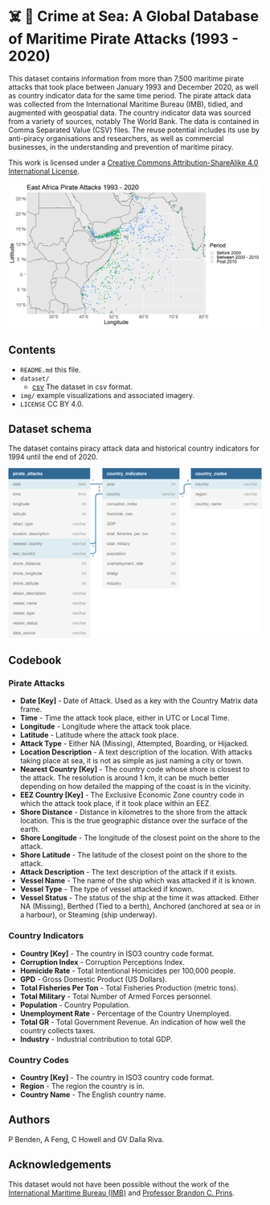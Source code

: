 # ☠️ 🚢 Crime at Sea: A Global Database of Maritime Pirate Attacks (1993 - 2020)

This dataset contains information from more than 7,500 maritime pirate attacks that took place between January 1993 and December 2020, as well as country indicator data for the same time period. The pirate attack data was collected from the International Maritime Bureau (IMB), tidied, and augmented with geospatial data. The country indicator data was sourced from a variety of sources, notably The World Bank. The data is contained in Comma Separated Value (CSV) files. The reuse potential includes its use by anti-piracy organisations and researchers, as well as commercial businesses, in the understanding and prevention of maritime piracy. 

This work is licensed under a [Creative Commons Attribution-ShareAlike 4.0 International License](https://creativecommons.org/licenses/by/4.0/).

![Pirate Attacks in East Africa 1993 - 2020.](img/east_africa_plot.png?raw=true)

## Contents

* `README.md` this file.
* `dataset/`
    * [csv](data/csv) The dataset in csv format.
* `img/` example visualizations and associated imagery.
* `LICENSE` CC BY 4.0.

## Dataset schema

The dataset contains piracy attack data and historical country indicators for 1994 until the end of 2020.

![The database schema.](img/dataset_schema.png?raw=true)

## Codebook

### Pirate Attacks

* **Date [Key]** - Date of Attack. Used as a key with the Country Matrix data frame. 
* **Time** - Time the attack took place, either in UTC or Local Time.
* **Longitude** - Longitude where the attack took place. 
* **Latitude** - Latitude where the attack took place. 
* **Attack Type** - Either NA (Missing), Attempted, Boarding, or Hijacked. 
* **Location Description** - A text description of the location. With attacks taking place at sea, it is not as simple as just naming a city or town. 
* **Nearest Country [Key]** - The country code whose shore is closest to the attack. The resolution is around 1 km, it can be much better depending on how detailed the mapping of the coast is in the vicinity.
* **EEZ Country [Key]** - The Exclusive Economic Zone country code in which the attack took place, if it took place within an EEZ. 
* **Shore Distance** - Distance in kilometres to the shore from the attack location. This is the true geographic distance over the surface of the earth. 
* **Shore Longitude** - The longitude of the closest point on the shore to the attack. 
* **Shore Latitude** - The latitude of the closest point on the shore to the attack. 
* **Attack Description** - The text description of the attack if it exists. 
* **Vessel Name** - The name of the ship which was attacked if it is known.
* **Vessel Type** - The type of vessel attacked if known. 
* **Vessel Status** - The status of the ship at the time it was attacked. Either NA (Missing), Berthed (Tied to a berth), Anchored (anchored at sea or in a harbour), or Steaming (ship underway). 

### Country Indicators

* **Country [Key]** - The country in ISO3 country code format.
* **Corruption Index** - Corruption Perceptions Index.
* **Homicide Rate** - Total Intentional Homicides per 100,000 people.
* **GPD** - Gross Domestic Product (US Dollars).
* **Total Fisheries Per Ton** - Total Fisheries Production (metric tons).
* **Total Military** - Total Number of Armed Forces personnel.
* **Population** - Country Population.
* **Unemployment Rate** - Percentage of the Country Unemployed.
* **Total GR** - Total Government Revenue. An indication of how well the country collects taxes.
* **Industry** - Industrial contribution to total GDP.

### Country Codes

* **Country [Key]** - The country in ISO3 country code format.
* **Region** - The region the country is in.
* **Country Name** - The English country name.

## Authors

P Benden, A Feng, C Howell and GV Dalla Riva.

## Acknowledgements

This dataset would not have been possible without the work of the [International Maritime Bureau (IMB)](https://www.icc-ccs.org/) and [Professor Brandon C. Prins](https://brandonprins.weebly.com/index.html).